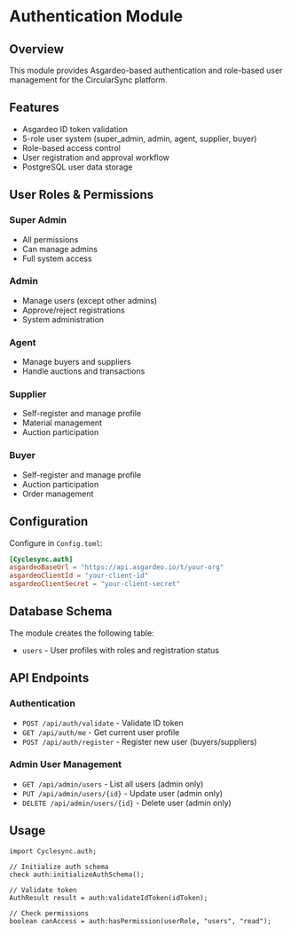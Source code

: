 # Authentication Module

## Overview
This module provides Asgardeo-based authentication and role-based user management for the CircularSync platform.

## Features
- Asgardeo ID token validation
- 5-role user system (super_admin, admin, agent, supplier, buyer)
- Role-based access control
- User registration and approval workflow
- PostgreSQL user data storage

## User Roles & Permissions

### Super Admin
- All permissions
- Can manage admins
- Full system access

### Admin  
- Manage users (except other admins)
- Approve/reject registrations
- System administration

### Agent
- Manage buyers and suppliers
- Handle auctions and transactions

### Supplier
- Self-register and manage profile
- Material management
- Auction participation

### Buyer
- Self-register and manage profile  
- Auction participation
- Order management

## Configuration
Configure in `Config.toml`:
```toml
[Cyclesync.auth]
asgardeoBaseUrl = "https://api.asgardeo.io/t/your-org"
asgardeoClientId = "your-client-id" 
asgardeoClientSecret = "your-client-secret"
```

## Database Schema
The module creates the following table:
- `users` - User profiles with roles and registration status

## API Endpoints

### Authentication
- `POST /api/auth/validate` - Validate ID token
- `GET /api/auth/me` - Get current user profile
- `POST /api/auth/register` - Register new user (buyers/suppliers)

### Admin User Management
- `GET /api/admin/users` - List all users (admin only)
- `PUT /api/admin/users/{id}` - Update user (admin only)
- `DELETE /api/admin/users/{id}` - Delete user (admin only)

## Usage
```ballerina
import Cyclesync.auth;

// Initialize auth schema
check auth:initializeAuthSchema();

// Validate token
AuthResult result = auth:validateIdToken(idToken);

// Check permissions
boolean canAccess = auth:hasPermission(userRole, "users", "read");
```